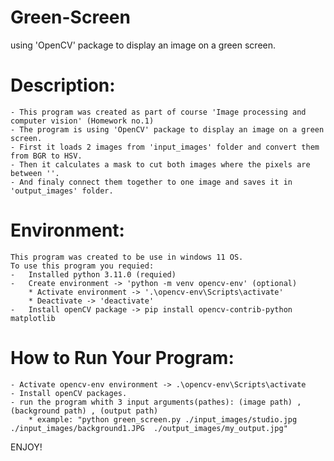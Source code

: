 # Green-Screen
using 'OpenCV' package to display an image on a green screen.

# Description:
    - This program was created as part of course 'Image processing and computer vision' (Homework no.1) 
    - The program is using 'OpenCV' package to display an image on a green screen.
    - First it loads 2 images from 'input_images' folder and convert them from BGR to HSV.
    - Then it calculates a mask to cut both images where the pixels are between ''.
    - And finaly connect them together to one image and saves it in 'output_images' folder.

# Environment:
    This program was created to be use in windows 11 OS.
    To use this program you requied:
    -   Installed python 3.11.0 (requied)
    -   Create environment -> 'python -m venv opencv-env' (optional)
        * Activate environment -> '.\opencv-env\Scripts\activate'
        * Deactivate -> 'deactivate'
    -   Install openCV package -> pip install opencv-contrib-python matplotlib

# How to Run Your Program:
    - Activate opencv-env environment -> .\opencv-env\Scripts\activate
    - Install openCV packages.
    - run the program whith 3 input arguments(pathes): (image path) , (background path) , (output path)
        * example: "python green_screen.py ./input_images/studio.jpg ./input_images/background1.JPG  ./output_images/my_output.jpg"

ENJOY!
